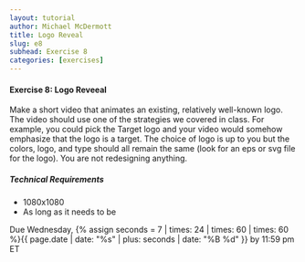 ```yaml
---
layout: tutorial
author: Michael McDermott
title: Logo Reveal
slug: e8
subhead: Exercise 8
categories: [exercises]
---
```

#### Exercise 8: Logo Reveeal
Make a short video that animates an existing, relatively well-known logo. The video should use one of the strategies we covered in class. For example, you could pick the Target logo and your video would somehow emphasize that the logo is a target. The choice of logo is up to you but the colors, logo, and type should all remain the same (look for an eps or svg file for the logo). You are not redesigning anything.

##### Technical Requirements
* 1080x1080
* As long as it needs to be

<span class="due">Due Wednesday, {% assign seconds = 7 | times: 24 | times: 60 | times: 60 %}{{ page.date | date: "%s" | plus: seconds | date: "%B %d" }} by 11:59 pm ET</span>
